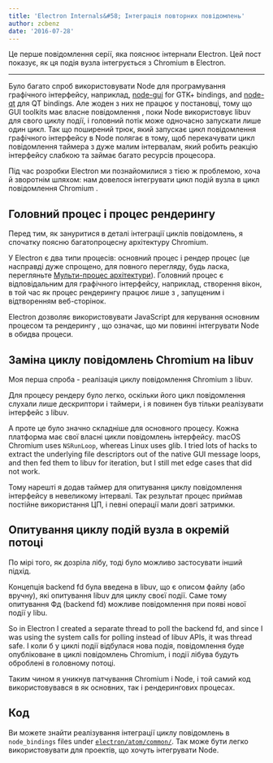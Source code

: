 ```yaml
---
title: 'Electron Internals&#58; Інтеграція повторних повідомлень'
author: zcbenz
date: '2016-07-28'
---
```


Це перше повідомлення серії, яка пояснює інтернали Electron. Цей пост показує, як ця подія вузла інтегрується з Chromium в Electron.

---

Було багато спроб використовувати Node для програмування графічного інтерфейсу, наприклад, [node-gui](https://github.com/zcbenz/node-gui) for GTK+ bindings, and [node-qt](https://github.com/arturadib/node-qt) для QT bindings. Але жоден з них не працює у постановці, тому що GUI toolkits має власне повідомлення , поки Node використовує libuv для свого циклу події, і головний потік може одночасно запускати лише один цикл. Так що поширений трюк, який запускає цикл повідомлення графічного інтерфейсу в Node полягає в тому, щоб перекачувати цикл повідомлення таймера з дуже малим інтервалам, який робить реакцію інтерфейсу слабкою та займає багато ресурсів процесора.

Під час розробки Electron ми познайомилися з тією ж проблемою, хоча й зворотнім шляхом: нам довелося інтегрувати цикл подій вузла в цикл повідомлення Chromium .

## Головний процес і процес рендерингу

Перед тим, як зануритися в деталі інтеграції циклів повідомлень, я спочатку поясню багатопроцесну архітектуру Chromium.

У Electron є два типи процесів: основний процес і рендер процес (це насправді дуже спрощено, для повного перегляду, будь ласка, перегляньте [Мульти-процес архітектури](http://dev.chromium.org/developers/design-documents/multi-process-architecture)). Головний процес є відповідальним для графічного інтерфейсу, наприклад, створення вікон, в той час як процес рендерингу працює лише з , запущеним і відтворенням веб-сторінок.

Electron дозволяє використовувати JavaScript для керування основним процесом та рендерингу , що означає, що ми повинні інтегрувати Node в обидва процеси.

## Заміна циклу повідомлень Chromium на libuv

Моя перша спроба - реалізація циклу повідомлення Chromium з libuv.

Для процесу рендеру було легко, оскільки його цикл повідомлення слухали лише дескриптори і таймери, і я повинен був тільки реалізувати інтерфейс з libuv.

А проте це було значно складніше для основного процесу. Кожна платформа має свої власні цикли повідомлень інтерфейсу. macOS Chromium uses `NSRunLoop`, whereas Linux uses glib. I tried lots of hacks to extract the underlying file descriptors out of the native GUI message loops, and then fed them to libuv for iteration, but I still met edge cases that did not work.

Тому нарешті я додав таймер для опитування циклу повідомлення інтерфейсу в невеликому інтервалі. Так результат процес приймав постійне використання ЦП, і певні операції мали довгі затримки.

## Опитування циклу подій вузла в окремій потоці

По мірі того, як дозріла лібу, тоді було можливо застосувати інший підхід.

Концепція backend fd була введена в libuv, що є описом файлу (або вручну), які опитування libuv для циклу своєї події. Саме тому опитування Фд (backend fd) можливе повідомлення при появі нової події у libu.

So in Electron I created a separate thread to poll the backend fd, and since I was using the system calls for polling instead of libuv APIs, it was thread safe. І коли б у циклі події відбулася нова подія, повідомлення буде опубліковане в циклі повідомлень Chromium, і події лібува будуть оброблені в головному потоці.

Таким чином я уникнув патчування Chromium і Node, і той самий код використовувався в як основних, так і рендерингових процесах.

## Код

Ви можете знайти реалізування інтеграції циклу повідомлень в `node_bindings` files under [`electron/atom/common/`](https://github.com/electron/electron/tree/master/atom/common). Так може бути легко використовувати для проектів, що хочуть інтегрувати Node.

